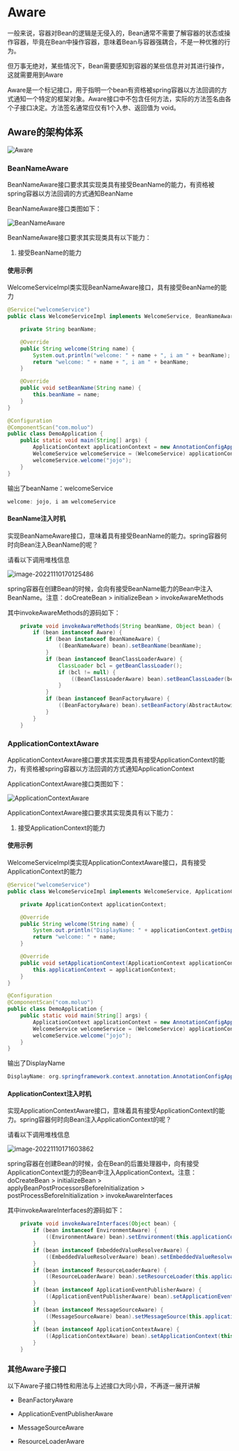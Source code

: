 # Aware

一般来说，容器对Bean的逻辑是无侵入的，Bean通常不需要了解容器的状态或操作容器，毕竟在Bean中操作容器，意味着Bean与容器强耦合，不是一种优雅的行为。

但万事无绝对，某些情况下，Bean需要感知到容器的某些信息并对其进行操作，这就需要用到Aware



Aware是一个标记接口，用于指明一个bean有资格被spring容器以方法回调的方式通知一个特定的框架对象。Aware接口中不包含任何方法，实际的方法签名由各个子接口决定。方法签名通常应仅有1个入参、返回值为 void。



## Aware的架构体系

![Aware](media/3.3.Aware/Aware.png)



### BeanNameAware

BeanNameAware接口要求其实现类具有接受BeanName的能力，有资格被spring容器以方法回调的方式通知BeanName

BeanNameAware接口类图如下：

![BeanNameAware](media/3.3.Aware/BeanNameAware.png)

BeanNameAware接口要求其实现类具有以下能力：

1. 接受BeanName的能力



#### 使用示例

WelcomeServiceImpl类实现BeanNameAware接口，具有接受BeanName的能力

```java
@Service("welcomeService")
public class WelcomeServiceImpl implements WelcomeService, BeanNameAware {

	private String beanName;

	@Override
	public String welcome(String name) {
		System.out.println("welcome: " + name + ", i am " + beanName);
		return "welcome: " + name + ", i am " + beanName;
	}

	@Override
	public void setBeanName(String name) {
		this.beanName = name;
	}
}
```

```java
@Configuration
@ComponentScan("com.moluo")
public class DemoApplication {
	public static void main(String[] args) {
		ApplicationContext applicationContext = new AnnotationConfigApplicationContext(DemoApplication.class);
		WelcomeService welcomeService = (WelcomeService) applicationContext.getBean("welcomeService");
		welcomeService.welcome("jojo");
	}
}
```

输出了beanName：welcomeService

```java
welcome: jojo, i am welcomeService
```



#### BeanName注入时机

实现BeanNameAware接口，意味着具有接受BeanName的能力。spring容器何时向Bean注入BeanName的呢？

请看以下调用堆栈信息

![image-20221110170125486](media/3.3.Aware/image-20221110170125486.png)

spring容器在创建Bean的时候，会向有接受BeanName能力的Bean中注入BeanName。注意：doCreateBean > initializeBean > invokeAwareMethods

其中invokeAwareMethods的源码如下：

```java
	private void invokeAwareMethods(String beanName, Object bean) {
		if (bean instanceof Aware) {
			if (bean instanceof BeanNameAware) {
				((BeanNameAware) bean).setBeanName(beanName);
			}
			if (bean instanceof BeanClassLoaderAware) {
				ClassLoader bcl = getBeanClassLoader();
				if (bcl != null) {
					((BeanClassLoaderAware) bean).setBeanClassLoader(bcl);
				}
			}
			if (bean instanceof BeanFactoryAware) {
				((BeanFactoryAware) bean).setBeanFactory(AbstractAutowireCapableBeanFactory.this);
			}
		}
	}
```



### ApplicationContextAware

ApplicationContextAware接口要求其实现类具有接受ApplicationContext的能力，有资格被spring容器以方法回调的方式通知ApplicationContext

ApplicationContextAware接口类图如下：

![ApplicationContextAware](media/3.3.Aware/ApplicationContextAware-1668071652615.png)

ApplicationContextAware接口要求其实现类具有以下能力：

1. 接受ApplicationContext的能力



#### 使用示例

WelcomeServiceImpl类实现ApplicationContextAware接口，具有接受ApplicationContext的能力

```java
@Service("welcomeService")
public class WelcomeServiceImpl implements WelcomeService, ApplicationContextAware {

	private ApplicationContext applicationContext;

	@Override
	public String welcome(String name) {
		System.out.println("DisplayName: " + applicationContext.getDisplayName());
		return "welcome: " + name;
	}

	@Override
	public void setApplicationContext(ApplicationContext applicationContext) throws BeansException {
		this.applicationContext = applicationContext;
	}
}

```

```java
@Configuration
@ComponentScan("com.moluo")
public class DemoApplication {
	public static void main(String[] args) {
		ApplicationContext applicationContext = new AnnotationConfigApplicationContext(DemoApplication.class);
		WelcomeService welcomeService = (WelcomeService) applicationContext.getBean("welcomeService");
		welcomeService.welcome("jojo");
	}
}
```

输出了DisplayName

```java
DisplayName: org.springframework.context.annotation.AnnotationConfigApplicationContext@47f37ef1
```



#### ApplicationContext注入时机

实现ApplicationContextAware接口，意味着具有接受ApplicationContext的能力。spring容器何时向Bean注入ApplicationContext的呢？

请看以下调用堆栈信息

![image-20221110171603862](media/3.3.Aware/image-20221110171603862.png)

spring容器在创建Bean的时候，会在Bean的后置处理器中，向有接受ApplicationContext能力的Bean中注入ApplicationContext。注意：doCreateBean > initializeBean > applyBeanPostProcessorsBeforeInitialization > postProcessBeforeInitialization > invokeAwareInterfaces

其中invokeAwareInterfaces的源码如下：

```java
	private void invokeAwareInterfaces(Object bean) {
		if (bean instanceof EnvironmentAware) {
			((EnvironmentAware) bean).setEnvironment(this.applicationContext.getEnvironment());
		}
		if (bean instanceof EmbeddedValueResolverAware) {
			((EmbeddedValueResolverAware) bean).setEmbeddedValueResolver(this.embeddedValueResolver);
		}
		if (bean instanceof ResourceLoaderAware) {
			((ResourceLoaderAware) bean).setResourceLoader(this.applicationContext);
		}
		if (bean instanceof ApplicationEventPublisherAware) {
			((ApplicationEventPublisherAware) bean).setApplicationEventPublisher(this.applicationContext);
		}
		if (bean instanceof MessageSourceAware) {
			((MessageSourceAware) bean).setMessageSource(this.applicationContext);
		}
		if (bean instanceof ApplicationContextAware) {
			((ApplicationContextAware) bean).setApplicationContext(this.applicationContext);
		}
	}
```

### 其他Aware子接口

以下Aware子接口特性和用法与上述接口大同小异，不再逐一展开讲解

- BeanFactoryAware

- ApplicationEventPublisherAware

- MessageSourceAware

- ResourceLoaderAware

